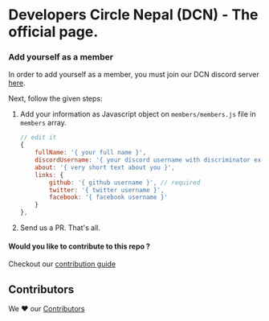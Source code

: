 # Developers Circle Nepal (DCN) - The official page.

### Add yourself as a member
 In order to add yourself as a member, you must join our DCN discord server [here](https://discord.gg/acVJSXP).

 Next, follow the given steps:

1. Add your information as Javascript object on `members/members.js` file in `members` array.

    ```js
    // edit it
    {
        fullName: '{ your full name }',
        discordUsername: '{ your discord username with discriminator ex. user#1050 }',
        about: '{ very short text about you }',
        links: {
            github: '{ github username }', // required
            twitter: '{ twitter username }',
            facebook: '{ facebook username }'
        }
    },
    ```
3. Send us a PR. That's all.

#### Would you like to contribute to this repo ?
Checkout our [contribution guide](https://github.com/dev-circle-np/dev-circle-np.github.io/blob/master/CONTRIBUTION.md)

## Contributors
We ❤️ our [Contributors](https://github.com/dev-circle-np/dev-circle-np.github.io/graphs/contributors)
